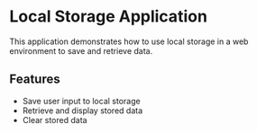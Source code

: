 # Local Storage Application

This application demonstrates how to use local storage in a web environment to save and retrieve data.

## Features

- Save user input to local storage
- Retrieve and display stored data
- Clear stored data

